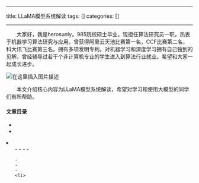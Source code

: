 
--- 
title:  LLaMA模型系统解读 
tags: []
categories: [] 

---
  大家好，我是herosunly。985院校硕士毕业，现担任算法研究员一职，热衷于机器学习算法研究与应用。曾获得阿里云天池比赛第一名，CCF比赛第二名，科大讯飞比赛第三名。拥有多项发明专利。对机器学习和深度学习拥有自己独到的见解。曾经辅导过若干个非计算机专业的学生进入到算法行业就业。希望和大家一起成长进步。

<img src="https://img-blog.csdnimg.cn/4bc311e9cd2748c9954b549fc82b6ed8.png#pic_center" alt="在这里插入图片描述">

  本文介绍核心内容为LLaMA模型系统解读，希望对学习和使用大模型的同学们有所帮助。 

#### 文章目录

  - 
  - 
  <li>
   <ul>
    - 
    - 
    - 
    - 
   
    - 
    - 
    - 
    <li>
   